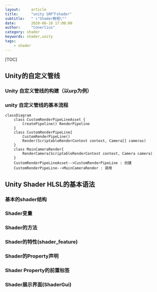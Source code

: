 ```yaml
---
layout:     article
title:      "unity SRP下shader"
subtitle:   " \"Shader教程\""
date:       2020-06-10 17:00:00
author:     "Conerlius"
category: shader
keywords: shader,unity
tags:
    - shader
---
```


[TOC]

## Unity的自定义管线



### Unity 自定义管线的构建（以urp为例）

### unity 自定义管线的基本流程

```mermaid
classDiagram
    class CustomRenderPipeLineAsset {
        CreatePipeline() RenderPipeline
    }
    class CustomRenderPipeLine{
        CustomRenderPipeLine()
        Render(ScriptableRenderContext context, Camera[] cameras)
    }
    class MainCameraRender{
        RenderCamera(ScriptableRenderContext context, Camera camera)
    }
    CustomRenderPipeLineAsset-->CustomRenderPipeLine : 创建
    CustomRenderPipeLine-->MainCameraRender : 调用
```

## Unity Shader HLSL的基本语法

### 基本的shader结构

### Shader变量

### Shader的方法

### Shader的特性(shader_feature)

### Shader的Property声明

### Shader Property的前置标签

### Shader展示界面(ShaderGui)
